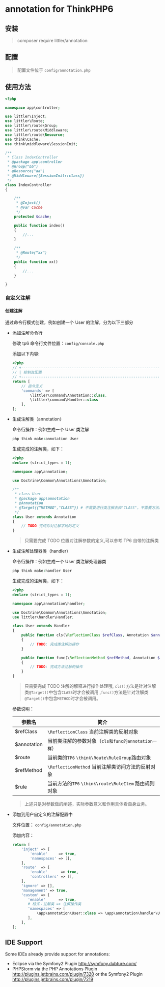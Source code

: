 # annotation for ThinkPHP6

## 安装

> composer require littler/annotation

## 配置

> 配置文件位于 `config/annotation.php`

## 使用方法

```php
<?php

namespace app\controller;

use littler\Inject;
use littler\Route;
use littler\route\Group;
use littler\route\Middleware;
use littler\route\Resource;
use think\Cache;
use think\middleware\SessionInit;

/**
 * Class IndexController
 * @package app\controller
 * @Group("bb")
 * @Resource("aa")
 * @Middleware({SessionInit::class})
 */
class IndexController
{

    /**
     * @Inject()
     * @var Cache
     */
    protected $cache;

    public function index()
    {
        //...
    }

    /**
     * @Route("xx")
     */
    public function xx()
    {
        //...
    }

}

```

### 自定义注解

#### 创建注解

通过命令行模式创建，例如创建一个 User 的注解，分为以下三部分

- 添加注解命令行

  修改 tp6 命令行文件位置：`config/console.php`

  添加以下内容:

  ```php
  <?php
  // +----------------------------------------------------------------------
  // | 控制台配置
  // +----------------------------------------------------------------------
  return [
      // 指令定义
      'commands' => [
          \littler\command\Annotation::class,
          \littler\command\Handler::class
      ],
  ];
  ```

- 生成注解类（annotation）

  命令行操作：例如生成一个 User 类注解

  ```php
  php think make:annotation User
  ```

  生成完成的注解类，如下：

  ```php
  <?php
  declare (strict_types = 1);

  namespace app\annotation;

  use Doctrine\Common\Annotations\Annotation;

  /**
   * class User
   * @package app\annotation
   * @Annotation
   * @Target({"METHOD","CLASS"}) # 不需要进行类注解去掉"CLASS"，不需要方法注解去掉"METHOD"
   */
  class User extends Annotation
  {
      // TODO 完成你对注解字段的定义
  }
  ```

  > 只需要完成 TODO 位置对注解参数的定义,可以参考 TP6 自带的注解类

- 生成注解处理器类（handler）

  命令行操作：例如生成一个 User 类注解处理器类

  ```php
  php think make:handler User
  ```

  生成完成的注解类，如下：

  ```php
  <?php
  declare (strict_types = 1);

  namespace app\annotation\handler;

  use Doctrine\Common\Annotations\Annotation;
  use littler\handler\Handler;

  class User extends Handler
  {
      public function cls(\ReflectionClass $refClass, Annotation $annotation, \think\Route\RuleGroup &$route)
      {
          // TODO: 完成类注解的操作
      }

      public function func(\ReflectionMethod $refMethod, Annotation $annotation, \think\route\RuleItem &$rule)
      {
          // TODO: 完成方法注解的操作
      }
  }
  ```

  > 只需要完成 TODO 注解的解释进行操作处理哦, `cls()`方法是针对注解类`@Target()`中包含`CLASS`时才会被调用
  > ,`func()`方法是针对注解类`@Target()`中包含`METHOD`时才会被调用。

  参数说明：

  | 参数名       | 简介                                                 |
  | ------------ | ---------------------------------------------------- |
  | \$refClass   | `\ReflectionClass` 当前注解类的反射对象              |
  | \$annotation | 当前类注解的参数对象（`cls和func的annotation一样`）  |
  | \$route      | 当前类的`TP6` `\think\Route\RuleGroup`路由对象       |
  | \$refMethod  | `\ReflectionMethod` 当前注解类访问方法的反射对象     |
  | \$rule       | 当前方法的`TP6` `\think\route\RuleItem` 路由规则对象 |

  > 上述只是对参数做的阐述，实际参数意义和作用具体看自身业务。

- 添加到用户自定义的注解配置中

  文件位置： `config/annotation.php`

  添加内容：

  ```PHP
  return [
      'inject' => [
          'enable'     => true,
          'namespaces' => [],
      ],
      'route'  => [
          'enable'      => true,
          'controllers' => [],
      ],
      'ignore' => [],
      'management' => true,
      'custom' => [
         'enable'      => true,
         # 格式：注解类 => 注解操作类
         'namespaces' => [
             \app\annotation\User::class => \app\annotation\handler\User::class, # 这里写上你的注解
         ],
      ],
  ];
  ```

## IDE Support

Some IDEs already provide support for annotations:

- Eclipse via the Symfony2 Plugin <http://symfony.dubture.com/>
- PHPStorm via the PHP Annotations Plugin <http://plugins.jetbrains.com/plugin/7320> or the Symfony2 Plugin <http://plugins.jetbrains.com/plugin/7219>
